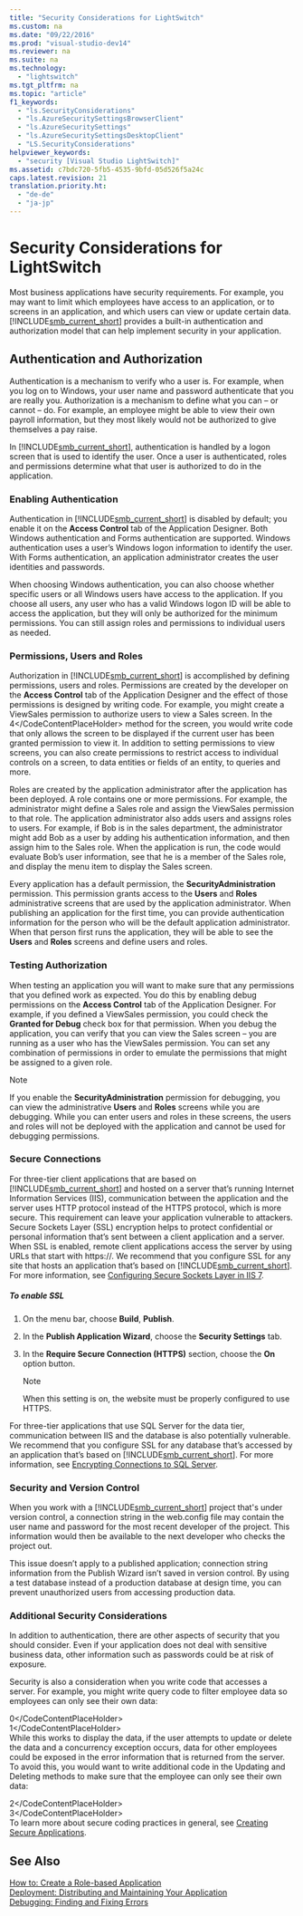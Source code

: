 ```yaml
---
title: "Security Considerations for LightSwitch"
ms.custom: na
ms.date: "09/22/2016"
ms.prod: "visual-studio-dev14"
ms.reviewer: na
ms.suite: na
ms.technology: 
  - "lightswitch"
ms.tgt_pltfrm: na
ms.topic: "article"
f1_keywords: 
  - "ls.SecurityConsiderations"
  - "ls.AzureSecuritySettingsBrowserClient"
  - "ls.AzureSecuritySettings"
  - "ls.AzureSecuritySettingsDesktopClient"
  - "LS.SecurityConsiderations"
helpviewer_keywords: 
  - "security [Visual Studio LightSwitch]"
ms.assetid: c7bdc720-5fb5-4535-9bfd-05d526f5a24c
caps.latest.revision: 21
translation.priority.ht: 
  - "de-de"
  - "ja-jp"
---
```

# Security Considerations for LightSwitch
Most business applications have security requirements. For example, you may want to limit which employees have access to an application, or to screens in an application, and which users can view or update certain data.  [!INCLUDE[smb_current_short](../vs140/includes/smb_current_short_md.md)] provides a built-in authentication and authorization model that can help implement security in your application.  
  
## Authentication and Authorization  
 Authentication is a mechanism to verify who a user is. For example, when you log on to Windows, your user name and password authenticate that you are really you. Authorization is a mechanism to define what you can – or cannot – do. For example, an employee might be able to view their own payroll information, but they most likely would not be authorized to give themselves a pay raise.  
  
 In [!INCLUDE[smb_current_short](../vs140/includes/smb_current_short_md.md)], authentication is handled by a logon screen that is used to identify the user. Once a user is authenticated, roles and permissions determine what that user is authorized to do in the application.  
  
### Enabling Authentication  
 Authentication in [!INCLUDE[smb_current_short](../vs140/includes/smb_current_short_md.md)] is disabled by default; you enable it on the **Access Control** tab of the Application Designer. Both Windows authentication and Forms authentication are supported. Windows authentication uses a user’s Windows logon information to identify the user. With Forms authentication, an application administrator creates the user identities and passwords.  
  
 When choosing Windows authentication, you can also choose whether specific users or all Windows users have access to the application. If you choose all users, any user who has a valid Windows logon ID will be able to access the application, but they will only be authorized for the minimum permissions. You can still assign roles and permissions to individual users as needed.  
  
### Permissions, Users and Roles  
 Authorization in [!INCLUDE[smb_current_short](../vs140/includes/smb_current_short_md.md)] is accomplished by defining permissions, users and roles. Permissions are created by the developer on the **Access Control** tab of the Application Designer and the effect of those permissions is designed by writing code. For example, you might create a ViewSales permission to authorize users to view a Sales screen. In the <CodeContentPlaceHolder>4\</CodeContentPlaceHolder> method for the screen, you would write code that only allows the screen to be displayed if the current user has been granted permission to view it. In addition to setting permissions to view screens, you can also create permissions to restrict access to individual controls on a screen, to data entities or fields of an entity, to queries and more.  
  
 Roles are created by the application administrator after the application has been deployed. A role contains one or more permissions. For example, the administrator might define a Sales role and assign the ViewSales permission to that role. The application administrator also adds users and assigns roles to users. For example, if Bob is in the sales department, the administrator might add Bob as a user by adding his authentication information, and then assign him to the Sales role. When the application is run, the code would evaluate Bob’s user information, see that he is a member of the Sales role, and display the menu item to display the Sales screen.  
  
 Every application has a default permission, the **SecurityAdministration** permission. This permission grants access to the **Users** and **Roles** administrative screens that are used by the application administrator. When publishing an application for the first time, you can provide authentication information for the person who will be the default application administrator. When that person first runs the application, they will be able to see the **Users** and **Roles** screens and define users and roles.  
  
### Testing Authorization  
 When testing an application you will want to make sure that any permissions that you defined work as expected. You do this by enabling debug permissions on the **Access Control** tab of the Application Designer. For example, if you defined a ViewSales permission, you could check the **Granted for Debug** check box for that permission. When you debug the application, you can verify that you can view the Sales screen – you are running as a user who has the ViewSales permission. You can set any combination of permissions in order to emulate the permissions that might be assigned to a given role.  
  
> [!NOTE]
>  If you enable the **SecurityAdministration** permission for debugging, you can view the administrative **Users** and **Roles** screens while you are debugging. While you can enter users and roles in these screens, the users and roles will not be deployed with the application and cannot be used for debugging permissions.  
  
### Secure Connections  
 For three-tier client applications that are based on [!INCLUDE[smb_current_short](../vs140/includes/smb_current_short_md.md)] and hosted on a server that’s running Internet Information Services (IIS), communication between the application and the server uses HTTP protocol instead of the HTTPS protocol, which is more secure. This requirement can leave your application vulnerable to attackers. Secure Sockets Layer (SSL) encryption helps to protect confidential or personal information that’s sent between a client application and a server. When SSL is enabled, remote client applications access the server by using URLs that start with https://. We recommend that you configure SSL for any site that hosts an application that’s based on [!INCLUDE[smb_current_short](../vs140/includes/smb_current_short_md.md)]. For more information, see [Configuring Secure Sockets Layer in IIS 7](http://go.microsoft.com/fwlink/?LinkId=210432).  
  
##### To enable SSL  
  
1.  On the menu bar, choose **Build**, **Publish**.  
  
2.  In the **Publish Application Wizard**, choose the **Security Settings** tab.  
  
3.  In the **Require Secure Connection (HTTPS)** section, choose the **On** option button.  
  
    > [!NOTE]
    >  When this setting is on, the website must be properly configured to use HTTPS.  
  
 For three-tier applications that use SQL Server for the data tier, communication between IIS and the database is also potentially vulnerable. We recommend that you configure SSL for any database that’s accessed by an application that’s based on [!INCLUDE[smb_current_short](../vs140/includes/smb_current_short_md.md)]. For more information, see [Encrypting Connections to SQL Server](http://go.microsoft.com/fwlink/?LinkId=151362).  
  
### Security and Version Control  
 When you work with a [!INCLUDE[smb_current_short](../vs140/includes/smb_current_short_md.md)] project that's under version control, a connection string in the web.config file may contain the user name and password for the most recent developer of the project. This information would then be available to the next developer who checks the project out.  
  
 This issue doesn’t apply to a published application; connection string information from the Publish Wizard isn’t saved in version control. By using a test database instead of a production database at design time, you can prevent unauthorized users from accessing production data.  
  
### Additional Security Considerations  
 In addition to authentication, there are other aspects of security that you should consider. Even if your application does not deal with sensitive business data, other information such as passwords could be at risk of exposure.  
  
 Security is also a consideration when you write code that accesses a server. For example, you might write query code to filter employee data so employees can only see their own data:  
  
<CodeContentPlaceHolder>0\</CodeContentPlaceHolder>  
<CodeContentPlaceHolder>1\</CodeContentPlaceHolder>  
 While this works to display the data, if the user attempts to update or delete the data and a concurrency exception occurs, data for other employees could be exposed in the error information that is returned from the server. To avoid this, you would want to write additional code in the Updating and Deleting methods to make sure that the employee can only see their own data:  
  
<CodeContentPlaceHolder>2\</CodeContentPlaceHolder>  
<CodeContentPlaceHolder>3\</CodeContentPlaceHolder>  
 To learn more about secure coding practices in general, see [Creating Secure Applications](http://go.microsoft.com/fwlink/?LinkId=210474).  
  
## See Also  
 [How to: Create a Role-based Application](../vs140/how-to--enable-authentication-in-a-silverlight-client-app.md)   
 [Deployment: Distributing and Maintaining Your Application](../vs140/deployment--distributing-and-maintaining-your-application.md)   
 [Debugging: Finding and Fixing Errors](../vs140/debugging--finding-and-fixing-errors.md)